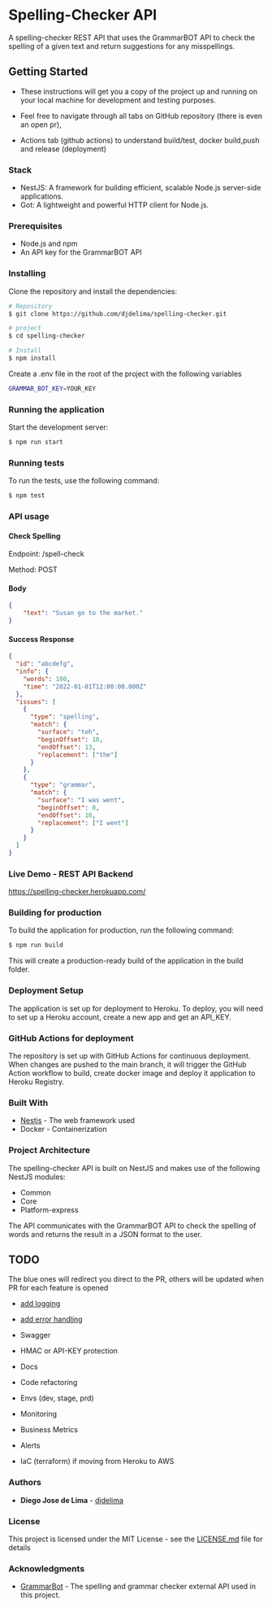 # Spelling-Checker API
A spelling-checker REST API that uses the GrammarBOT API to check the spelling of a given text and return suggestions for any misspellings.

## Getting Started

- These instructions will get you a copy of the project up and running on your local machine for development and testing purposes.

- Feel free to navigate through all tabs on GitHub repository (there is even an open pr), 
- Actions tab (github actions) to understand build/test, docker build,push and release (deployment)

### Stack

- NestJS: A framework for building efficient, scalable Node.js server-side applications.
- Got: A lightweight and powerful HTTP client for Node.js.

### Prerequisites

- Node.js and npm
- An API key for the GrammarBOT API

### Installing

Clone the repository and install the dependencies:

```bash
# Repository
$ git clone https://github.com/djdelima/spelling-checker.git

# project
$ cd spelling-checker

# Install
$ npm install
```

Create a .env file in the root of the project with the following variables
```bash
GRAMMAR_BOT_KEY=YOUR_KEY
```

### Running the application

Start the development server:

```bash
$ npm run start
```

### Running tests

To run the tests, use the following command:

```bash
$ npm test
```

### API usage

#### Check Spelling
Endpoint: /spell-check

Method: POST

#### Body

```json
{
	"text": "Susan go to the market."
}
```

#### Success Response

```json
{
  "id": "abcdefg",
  "info": {
    "words": 100,
    "time": "2022-01-01T12:00:00.000Z"
  },
  "issues": [
    {
      "type": "spelling",
      "match": {
        "surface": "teh",
        "beginOffset": 10,
        "endOffset": 13,
        "replacement": ["the"]
      }
    },
    {
      "type": "grammar",
      "match": {
        "surface": "I was went",
        "beginOffset": 0,
        "endOffset": 10,
        "replacement": ["I went"]
      }
    }
  ]
}

```

### Live Demo - REST API Backend

https://spelling-checker.herokuapp.com/

### Building for production
To build the application for production, run the following command:

```bash
$ npm run build
```

This will create a production-ready build of the application in the build folder.

### Deployment Setup
The application is set up for deployment to Heroku. To deploy, you will need to set up a Heroku account, create a new app and get an API_KEY.

### GitHub Actions for deployment
The repository is set up with GitHub Actions for continuous deployment. When changes are pushed to the main branch, it will trigger the GitHub Action workflow to build, create docker image and deploy it application to Heroku Registry.

### Built With
- [Nestjs](https://reactjs.org/) - The web framework used 
- Docker - Containerization

### Project Architecture
The spelling-checker API is built on NestJS and makes use of the following NestJS modules:

- Common
- Core
- Platform-express
    
The API communicates with the GrammarBOT API to check the spelling of words and returns the result in a JSON format to the user.


## TODO

The blue ones will redirect you direct to the PR, others will be updated when PR for each feature is opened

- [add logging](https://github.com/djdelima/spelling-checker/pull/1)
- [add error handling](https://github.com/djdelima/spelling-checker/pull/2)

- Swagger
- HMAC or API-KEY protection
- Docs
- Code refactoring
- Envs (dev, stage, prd)
- Monitoring
- Business Metrics
- Alerts
- IaC (terraform) if moving from Heroku to AWS

### Authors

- **Diego Jose de Lima** - [djdelima](https://github.com/djdelima)

### License

This project is licensed under the MIT License - see the [LICENSE.md](LICENSE.md) file for details

### Acknowledgments
- [GrammarBot](https://www.grammarbot.io/) - The spelling and grammar checker external API used in this project.